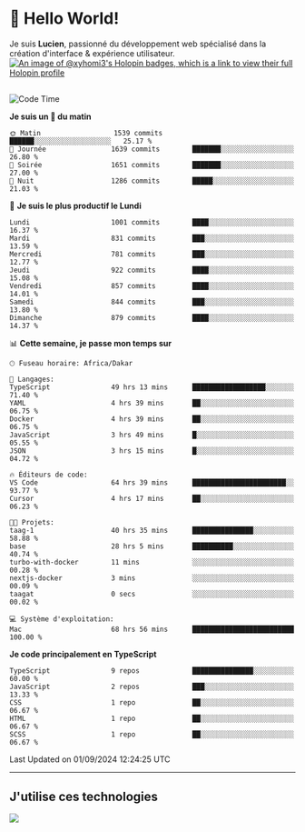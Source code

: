 # 👋 Hello World!

Je suis **Lucien**, passionné du développement web spécialisé dans la création d'interface & expérience utilisateur.
[![An image of @xyhomi3's Holopin badges, which is a link to view their full Holopin profile](https://holopin.me/xyhomi3)](https://holopin.io/@xyhomi3)

##

<!--START_SECTION:waka-->
![Code Time](http://img.shields.io/badge/Code%20Time-1%2C946%20hrs%2028%20mins-blue)

**Je suis un 🐤 du matin** 

```text
🌞 Matin                  1539 commits        ██████░░░░░░░░░░░░░░░░░░░   25.17 % 
🌆 Journée                1639 commits        ███████░░░░░░░░░░░░░░░░░░   26.80 % 
🌃 Soirée                 1651 commits        ███████░░░░░░░░░░░░░░░░░░   27.00 % 
🌙 Nuit                   1286 commits        █████░░░░░░░░░░░░░░░░░░░░   21.03 % 
```
📅 **Je suis le plus productif le Lundi** 

```text
Lundi                    1001 commits        ████░░░░░░░░░░░░░░░░░░░░░   16.37 % 
Mardi                    831 commits         ███░░░░░░░░░░░░░░░░░░░░░░   13.59 % 
Mercredi                 781 commits         ███░░░░░░░░░░░░░░░░░░░░░░   12.77 % 
Jeudi                    922 commits         ████░░░░░░░░░░░░░░░░░░░░░   15.08 % 
Vendredi                 857 commits         ████░░░░░░░░░░░░░░░░░░░░░   14.01 % 
Samedi                   844 commits         ███░░░░░░░░░░░░░░░░░░░░░░   13.80 % 
Dimanche                 879 commits         ████░░░░░░░░░░░░░░░░░░░░░   14.37 % 
```


📊 **Cette semaine, je passe mon temps sur** 

```text
🕑︎ Fuseau horaire: Africa/Dakar

💬 Langages: 
TypeScript               49 hrs 13 mins      ██████████████████░░░░░░░   71.40 % 
YAML                     4 hrs 39 mins       ██░░░░░░░░░░░░░░░░░░░░░░░   06.75 % 
Docker                   4 hrs 39 mins       ██░░░░░░░░░░░░░░░░░░░░░░░   06.75 % 
JavaScript               3 hrs 49 mins       █░░░░░░░░░░░░░░░░░░░░░░░░   05.55 % 
JSON                     3 hrs 15 mins       █░░░░░░░░░░░░░░░░░░░░░░░░   04.72 % 

🔥 Éditeurs de code: 
VS Code                  64 hrs 39 mins      ███████████████████████░░   93.77 % 
Cursor                   4 hrs 17 mins       ██░░░░░░░░░░░░░░░░░░░░░░░   06.23 % 

🐱‍💻 Projets: 
taag-1                   40 hrs 35 mins      ███████████████░░░░░░░░░░   58.88 % 
base                     28 hrs 5 mins       ██████████░░░░░░░░░░░░░░░   40.74 % 
turbo-with-docker        11 mins             ░░░░░░░░░░░░░░░░░░░░░░░░░   00.28 % 
nextjs-docker            3 mins              ░░░░░░░░░░░░░░░░░░░░░░░░░   00.09 % 
taagat                   0 secs              ░░░░░░░░░░░░░░░░░░░░░░░░░   00.02 % 

💻 Système d'exploitation: 
Mac                      68 hrs 56 mins      █████████████████████████   100.00 % 
```

**Je code principalement en TypeScript** 

```text
TypeScript               9 repos             ███████████████░░░░░░░░░░   60.00 % 
JavaScript               2 repos             ███░░░░░░░░░░░░░░░░░░░░░░   13.33 % 
CSS                      1 repo              ██░░░░░░░░░░░░░░░░░░░░░░░   06.67 % 
HTML                     1 repo              ██░░░░░░░░░░░░░░░░░░░░░░░   06.67 % 
SCSS                     1 repo              ██░░░░░░░░░░░░░░░░░░░░░░░   06.67 % 
```




 Last Updated on 01/09/2024 12:24:25 UTC
<!--END_SECTION:waka-->
---

## J'utilise ces technologies

<p align="left">
  <a href="https://skillicons.dev">
    <img src="https://skillicons.dev/icons?i=ts,js,md,scss,tailwind,react,docker,express,astro,vite,nextjs,vercel,figma,ableton" />
  </a>
</p>

